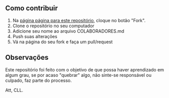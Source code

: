 ## Como contribuir

1. Na [página página para este repositório](https://github.com/CllsPy/MLPG), cloque no botão "Fork".
2. Clone o repositório no seu computador
3. Adicione seu nome ao arquivo COLABORADORES.md
4. Push suas alterações
5. Vá na página do seu fork e faça um pull/request

 ## Observações
Este repositório foi feito com o objetivo de que possa haver aprendizado em algum grau, se por acaso "quebrar" algo, não sinte-se responsável ou culpado, faz parte do processo.


   Att, CLL.
